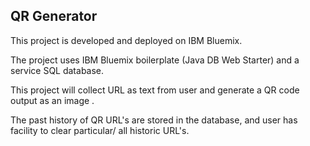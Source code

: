 QR Generator
--------------------------------------


This project is developed and deployed on IBM Bluemix.

The project uses IBM Bluemix boilerplate (Java DB Web Starter) and a service SQL database.

This project will collect URL as text from user and generate a QR code output as an image .

The past history of QR URL's are stored in the database, and user has facility to clear particular/ all historic URL's.

